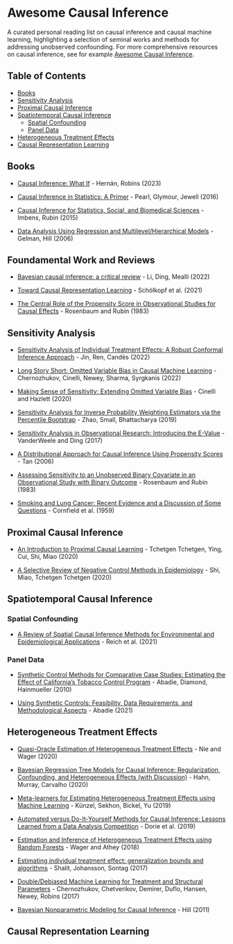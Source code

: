 # Awesome Causal Inference

A curated personal reading list on causal inference and causal machine learning, highlighting a selection of seminal works and methods for addressing unobserved confounding. For more comprehensive resources on causal inference, see for example [Awesome Causal Inference](https://github.com/matteocourthoud/awesome-causal-inference).

## Table of Contents

- [Books](#books)
- [Sensitivity Analysis](#sensitivity-analysis)
- [Proximal Causal Inference](#proximal-causal-inference)
- [Spatiotemporal Causal Inference](#spatiotemporal-causal-inference)
  - [Spatial Confounding](#spatial-confounding)
  - [Panel Data](#panel-data)
- [Heterogeneous Treatment Effects](#heterogeneous-treatment-effects)
- [Causal Representation Learning](#causal-representation-learning)

## Books

- [Causal Inference: What If](https://www.hsph.harvard.edu/miguel-hernan/causal-inference-book/) - Hernán, Robins (2023)

- [Causal Inference in Statistics: A Primer](https://www.wiley.com/en-us/Causal+Inference+in+Statistics%3A+A+Primer-p-9781119186847) - Pearl, Glymour, Jewell (2016)

- [Causal Inference for Statistics, Social, and Biomedical Sciences](https://www.cambridge.org/core/books/causal-inference-for-statistics-social-and-biomedical-sciences/71126BE90C58F1A431FE9B2DD07938AB) - Imbens, Rubin (2015)

- [Data Analysis Using Regression and Multilevel/Hierarchical Models](https://www.cambridge.org/highereducation/books/data-analysis-using-regression-and-multilevel-hierarchical-models/32A29531C7FD730C3A68951A17C9D983#overview) - Gelman, Hill (2006)

## Foundamental Work and Reviews
 
- [Bayesian causal inference: a critical review](https://royalsocietypublishing.org/doi/full/10.1098/rsta.2022.0153) - Li, Ding, Mealli (2022)
  
- [Toward Causal Representation Learning](https://ieeexplore.ieee.org/stamp/stamp.jsp?tp=&arnumber=9363924) - Schölkopf et al. (2021)
  
- [The Central Role of the Propensity Score in Observational Studies for Causal Effects](https://academic.oup.com/biomet/article/70/1/41/240879) - Rosenbaum and Rubin (1983)

## Sensitivity Analysis
  
- [Sensitivity Analysis of Individual Treatment Effects: A Robust Conformal Inference Approach](https://arxiv.org/pdf/2111.12161.pdf) - Jin, Ren, Candès (2022)

- [Long Story Short: Omitted Variable Bias in Causal Machine Learning](https://www.nber.org/system/files/working_papers/w30302/w30302.pdf) - Chernozhukov, Cinelli, Newey, Sharma, Syrgkanis (2022)

- [Making Sense of Sensitivity: Extending Omitted Variable Bias](https://academic.oup.com/jrsssb/article/82/1/39/7056023) - Cinelli and Hazlett (2020)

- [Sensitivity Analysis for Inverse Probability Weighting Estimators via the Percentile Bootstrap](https://academic.oup.com/jrsssb/article/81/4/735/7048357) - Zhao, Small, Bhattacharya (2019)

- [Sensitivity Analysis in Observational Research: Introducing the E-Value](https://www.acpjournals.org/doi/full/10.7326/M16-2607) - VanderWeele and Ding (2017)

- [A Distributional Approach for Causal Inference Using Propensity Scores](https://www.tandfonline.com/doi/abs/10.1198/016214506000000023) - Tan (2006)

- [Assessing Sensitivity to an Unobserved Binary Covariate in an Observational Study with Binary Outcome](https://rss.onlinelibrary.wiley.com/doi/abs/10.1111/j.2517-6161.1983.tb01242.x) - Rosenbaum and Rubin (1983)

- [Smoking and Lung Cancer: Recent Evidence and a Discussion of Some Questions](https://academic.oup.com/jnci/article/22/1/173/912572) - Cornfield et al. (1959)

## Proximal Causal Inference

- [An Introduction to Proximal Causal Learning](https://arxiv.org/pdf/2009.10982.pdf) - Tchetgen Tchetgen, Ying, Cui, Shi, Miao (2020)
  
- [A Selective Review of Negative Control Methods in Epidemiology](https://link.springer.com/article/10.1007/s40471-020-00243-4) - Shi, Miao, Tchetgen Tchetgen (2020)
  
## Spatiotemporal Causal Inference

### Spatial Confounding

- [A Review of Spatial Causal Inference Methods for Environmental and Epidemiological Applications](https://onlinelibrary.wiley.com/doi/full/10.1111/insr.12452) - Reich et al. (2021)

### Panel Data

- [Synthetic Control Methods for Comparative Case Studies: Estimating the Effect of California’s Tobacco Control Program](https://www.tandfonline.com/doi/abs/10.1198/jasa.2009.ap08746) - Abadie, Diamond, Hainmueller (2010)

- [Using Synthetic Controls: Feasibility, Data Requirements, and Methodological Aspects](https://pubs.aeaweb.org/doi/pdfplus/10.1257/jel.20191450) - Abadie (2021)

## Heterogeneous Treatment Effects

- [Quasi-Oracle Estimation of Heterogeneous Treatment Effects](https://arxiv.org/pdf/1712.04912.pdf) - Nie and Wager (2020)
  
- [Bayesian Regression Tree Models for Causal Inference: Regularization, Confounding, and Heterogeneous Effects (with Discussion)](https://projecteuclid.org/journals/bayesian-analysis/volume-15/issue-3/Bayesian-Regression-Tree-Models-for-Causal-Inference--Regularization-Confounding/10.1214/19-BA1195.full) - Hahn, Murray, Carvalho (2020)
  
- [Meta-learners for Estimating Heterogeneous Treatment Effects using Machine Learning](https://arxiv.org/pdf/1706.03461.pdf) - Künzel, Sekhon, Bickel, Yu (2019)
  
- [Automated versus Do-It-Yourself Methods for Causal Inference: Lessons Learned from a Data Analysis Competition](https://projecteuclid.org/journals/statistical-science/volume-34/issue-1/Automated-versus-Do-It-Yourself-Methods-for-Causal-Inference/10.1214/18-STS667.full) - Dorie et al. (2019)
  
- [Estimation and Inference of Heterogeneous Treatment Effects using Random Forests](https://www.tandfonline.com/doi/full/10.1080/01621459.2017.1319839) - Wager and Athey (2018)
  
- [Estimating individual treatment effect: generalization bounds and algorithms](https://proceedings.mlr.press/v70/shalit17a.html) - Shalit, Johansson, Sontag (2017)
  
- [Double/Debiased Machine Learning for Treatment and Structural Parameters](https://arxiv.org/pdf/1608.00060.pdf) - Chernozhukov, Chetverikov, Demirer, Duflo, Hansen, Newey, Robins (2017)
  
- [Bayesian Nonparametric Modeling for Causal Inference](https://www.tandfonline.com/doi/abs/10.1198/jcgs.2010.08162) - Hill (2011)

## Causal Representation Learning

